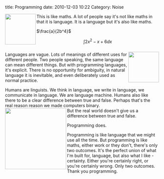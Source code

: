 title: Programming
date: 2010-12-03 10:22
Category: Noise

<img align="left" width="100" height="100" src=/images/Chris_pop_art.jpg>This is like maths. A lot of people say it's not like maths in that it is language. It is a language but it's also like maths.
<br>

$\frac{a}{2b^4}$

$$ \int{2x^2 - x + 6 }dx$$
<br><img align="right" width="100" height="100" src=/images/left_one.png>Languages are vague. Lots of meanings of different uses for different people. Two people speaking, the same language can mean different things. But with programming languages, it's explicit. There is no opportunity for ambiguity, in natural language it is inevitable, and even deliberately used as normal practice.

Humans are linguists.  We think in language, we write in language, we communicate in language. We are language machine. Humans also like there to be a clear difference between true and false. Perhaps that's the real reason reason we made computers binary.<br>
<img align="left"  width="200" src=/images/left_one.png>
But the real world doesn't give us a difference between true and false.

Programming does.

Programming is like language that we might use all the time. But programming is like maths, either work or they don't, there's only two outcomes. It's the perfect union of what I'm built for, language, but also what I like - certainty. Either you're certainly right, or you're certainly wrong. Only two outcomes. Thank you programming.